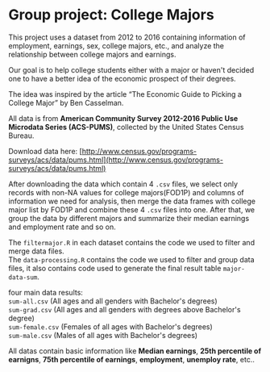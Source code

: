# Group project: College Majors
  
  This project uses a dataset from 2012 to 2016 containing information of employment, earnings, sex, college majors, etc., and analyze the relationship between college majors and earnings. 
  
  Our goal is to help college students either with a major or haven't decided one to have a better idea of the economic prospect of their degrees. 
  
  The idea was inspired by the article “The Economic Guide to Picking a College Major” by Ben Casselman.

  All data is from **American Community Survey 2012-2016 Public Use Microdata Series (ACS-PUMS)**, collected by the United States Census Bureau.

  Download data here: [http://www.census.gov/programs-surveys/acs/data/pums.html](http://www.census.gov/programs-surveys/acs/data/pums.html)

  
  
  After downloading the data which contain 4 `.csv` files, we select only records with non-NA values for college majors(FOD1P) and columns of information we need for analysis, then merge the data frames with college major list by FOD1P and combine these 4 `.csv` files into one. After that, we group the data by different majors and summarize their median earnings and employment rate and so on. 
  
  The `filtermajor.R` in each dataset contains the code we used to filter and merge data files.    
  The `data-processing.R` contains the code we used to filter and group data files, it also contains code used to generate the final result table `major-data-sum`.

 
 four main data results:  
    `sum-all.csv`  (All ages and all genders with Bachelor's degrees)  
    `sum-grad.csv` (All ages and all genders with degrees above Bachelor's degree)   
    `sum-female.csv` (Females of all ages with Bachelor's degrees)  
    `sum-male.csv` (Males of all ages with Bachelor's degrees)  
 
  All datas contain basic information like **Median earnings**, **25th percentile of earnigns**, **75th percentile of earnings**, **employment**, **unemploy rate**, etc.. 